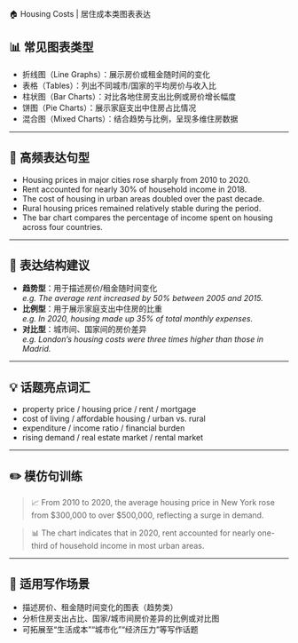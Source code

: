 🏠 Housing Costs | 居住成本类图表表达

## 📊 常见图表类型

- 折线图（Line Graphs）：展示房价或租金随时间的变化
- 表格（Tables）：列出不同城市/国家的平均房价与收入比
- 柱状图（Bar Charts）：对比各地住房支出比例或房价增长幅度
- 饼图（Pie Charts）：展示家庭支出中住房占比情况
- 混合图（Mixed Charts）：结合趋势与比例，呈现多维住房数据

---

## 🔁 高频表达句型

- Housing prices in major cities rose sharply from 2010 to 2020.
- Rent accounted for nearly 30% of household income in 2018.
- The cost of housing in urban areas doubled over the past decade.
- Rural housing prices remained relatively stable during the period.
- The bar chart compares the percentage of income spent on housing across four countries.

---

## 🧠 表达结构建议

- **趋势型**：用于描述房价/租金随时间变化  
  *e.g. The average rent increased by 50% between 2005 and 2015.*
- **比例型**：用于展示家庭支出中住房的比重  
  *e.g. In 2020, housing made up 35% of total monthly expenses.*
- **对比型**：城市间、国家间的房价差异  
  *e.g. London’s housing costs were three times higher than those in Madrid.*

---

## 💡 话题亮点词汇

- property price / housing price / rent / mortgage
- cost of living / affordable housing / urban vs. rural
- expenditure / income ratio / financial burden
- rising demand / real estate market / rental market

---

## ✏️ 模仿句训练

> 📈 From 2010 to 2020, the average housing price in New York rose from $300,000 to over $500,000, reflecting a surge in demand.

> 📊 The chart indicates that in 2020, rent accounted for nearly one-third of household income in most urban areas.

---

## 🧭 适用写作场景

- 描述房价、租金随时间变化的图表（趋势类）
- 分析住房支出占比、国家/城市间房价差异的比例或对比图
- 可拓展至“生活成本”“城市化”“经济压力”等写作话题
